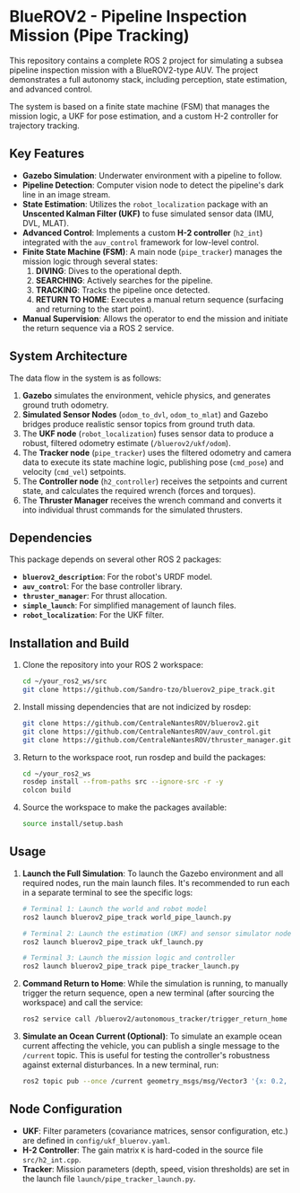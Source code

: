 # BlueROV2 - Pipeline Inspection Mission (Pipe Tracking)

This repository contains a complete ROS 2 project for simulating a subsea pipeline inspection mission with a BlueROV2-type AUV. The project demonstrates a full autonomy stack, including perception, state estimation, and advanced control.

The system is based on a finite state machine (FSM) that manages the mission logic, a UKF for pose estimation, and a custom H-2 controller for trajectory tracking.

## Key Features

-   **Gazebo Simulation**: Underwater environment with a pipeline to follow.
-   **Pipeline Detection**: Computer vision node to detect the pipeline's dark line in an image stream.
-   **State Estimation**: Utilizes the `robot_localization` package with an **Unscented Kalman Filter (UKF)** to fuse simulated sensor data (IMU, DVL, MLAT).
-   **Advanced Control**: Implements a custom **H-2 controller** (`h2_int`) integrated with the `auv_control` framework for low-level control.
-   **Finite State Machine (FSM)**: A main node (`pipe_tracker`) manages the mission logic through several states:
    1.  **DIVING**: Dives to the operational depth.
    2.  **SEARCHING**: Actively searches for the pipeline.
    3.  **TRACKING**: Tracks the pipeline once detected.
    4.  **RETURN TO HOME**: Executes a manual return sequence (surfacing and returning to the start point).
-   **Manual Supervision**: Allows the operator to end the mission and initiate the return sequence via a ROS 2 service.

## System Architecture

The data flow in the system is as follows:
1.  **Gazebo** simulates the environment, vehicle physics, and generates ground truth odometry.
2.  **Simulated Sensor Nodes** (`odom_to_dvl`, `odom_to_mlat`) and Gazebo bridges produce realistic sensor topics from ground truth data.
3.  The **UKF node** (`robot_localization`) fuses sensor data to produce a robust, filtered odometry estimate (`/bluerov2/ukf/odom`).
4.  The **Tracker node** (`pipe_tracker`) uses the filtered odometry and camera data to execute its state machine logic, publishing pose (`cmd_pose`) and velocity (`cmd_vel`) setpoints.
5.  The **Controller node** (`h2_controller`) receives the setpoints and current state, and calculates the required wrench (forces and torques).
6.  The **Thruster Manager** receives the wrench command and converts it into individual thrust commands for the simulated thrusters.

## Dependencies

This package depends on several other ROS 2 packages:

-   **`bluerov2_description`**: For the robot's URDF model.
-   **`auv_control`**: For the base controller library.
-   **`thruster_manager`**: For thrust allocation.
-   **`simple_launch`**: For simplified management of launch files.
-   **`robot_localization`**: For the UKF filter.

## Installation and Build

1.  Clone the repository into your ROS 2 workspace:
    ```bash
    cd ~/your_ros2_ws/src
    git clone https://github.com/Sandro-tzo/bluerov2_pipe_track.git
    ```
2. Install missing dependencies that are not indicized by rosdep:
    ```bash
    git clone https://github.com/CentraleNantesROV/bluerov2.git
    git clone https://github.com/CentraleNantesROV/auv_control.git
    git clone https://github.com/CentraleNantesROV/thruster_manager.git
    ```
3.  Return to the workspace root, run rosdep and build the packages:
    ```bash
    cd ~/your_ros2_ws
    rosdep install --from-paths src --ignore-src -r -y
    colcon build
    ```
4.  Source the workspace to make the packages available:
    ```bash
    source install/setup.bash
    ```

## Usage

1.  **Launch the Full Simulation**:
    To launch the Gazebo environment and all required nodes, run the main launch files. It's recommended to run each in a separate terminal to see the specific logs:
    ```bash
    # Terminal 1: Launch the world and robot model
    ros2 launch bluerov2_pipe_track world_pipe_launch.py
    
    # Terminal 2: Launch the estimation (UKF) and sensor simulator nodes
    ros2 launch bluerov2_pipe_track ukf_launch.py
    
    # Terminal 3: Launch the mission logic and controller
    ros2 launch bluerov2_pipe_track pipe_tracker_launch.py
    ```

2.  **Command Return to Home**:
    While the simulation is running, to manually trigger the return sequence, open a new terminal (after sourcing the workspace) and call the service:
    ```bash
    ros2 service call /bluerov2/autonomous_tracker/trigger_return_home std_srvs/srv/Trigger '{}'
    ```

2.  **Simulate an Ocean Current (Optional)**:
    To simulate an example ocean current affecting the vehicle, you can publish a single message to the `/current` topic. This is useful for testing the controller's robustness against external disturbances. In a new terminal, run:
    ```bash
    ros2 topic pub --once /current geometry_msgs/msg/Vector3 '{x: 0.2, y: 0.6, z: 0.05}'
    ```


## Node Configuration

-   **UKF**: Filter parameters (covariance matrices, sensor configuration, etc.) are defined in `config/ukf_bluerov.yaml`.
-   **H-2 Controller**: The gain matrix `K` is hard-coded in the source file `src/h2_int.cpp`.
-   **Tracker**: Mission parameters (depth, speed, vision thresholds) are set in the launch file `launch/pipe_tracker_launch.py`.